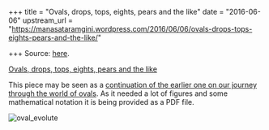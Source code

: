 +++
title = "Ovals, drops, tops, eights, pears and the like"
date = "2016-06-06"
upstream_url = "https://manasataramgini.wordpress.com/2016/06/06/ovals-drops-tops-eights-pears-and-the-like/"

+++
Source: [here](https://manasataramgini.wordpress.com/2016/06/06/ovals-drops-tops-eights-pears-and-the-like/).

[Ovals, drops, tops, eights, pears and the like](https://manasataramgini.files.wordpress.com/2016/06/ovals_etc.pdf)

This piece may be seen as a [continuation of the earlier one on our journey through the world of ovals](https://manasataramgini.files.wordpress.com/2016/06/ovals_etc-2.pdf). As it needed a lot of figures and some mathematical notation it is being provided as a PDF file.

![oval_evolute](https://manasataramgini.files.wordpress.com/2016/06/oval_evolute.jpg?w=504&h=651)
